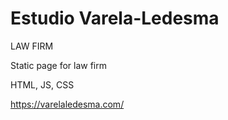 # Estudio Varela-Ledesma

LAW FIRM

Static page for law firm

HTML, JS, CSS

https://varelaledesma.com/
